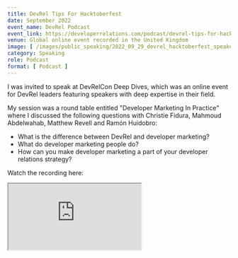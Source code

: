 ```yaml
---
title: DevRel Tips For Hacktoberfest
date: September 2022
event_name: DevRel Podcast
event_link: https://developerrelations.com/podcast/devrel-tips-for-hacktoberfest
venue: Global online event recorded in the United Kingdom
image: [ /images/public_speaking/2022_09_29_devrel_hacktoberfest_speaker_card.jpeg ]
category: Speaking
role: Podcast
format: [ Podcast ]
---
```


I was invited to speak at DevRelCon Deep Dives, which was an online event for DevRel leaders featuring speakers with deep expertise in their field.

My session was a round table entitled "Developer Marketing In Practice" where I discussed the following questions with Christie Fidura, Mahmoud Abdelwahab, Matthew Revell and Ramón Huidobro:

- What is the difference between DevRel and developer marketing?
- What do developer marketing people do?
- How can you make developer marketing a part of your developer relations strategy?

Watch the recording here:

<div class="embed-responsive embed-responsive-16by9">
  <iframe class="embed-responsive-item" src="https://www.youtube.com/embed/xR2tsTPtOqE" allowfullscreen></iframe>
</div><br/>
